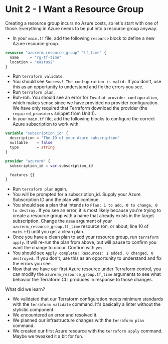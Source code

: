 # Unit 2 - I Want a Resource Group

Creating a resource group incurs no Azure costs, so let's start with one of those.
Everything in Azure needs to be put into a resource group anyway.
- In your `main.tf` file, add the following `resource` block to define a new Azure resource group.

```terraform
resource "azurerm_resource_group" "tf_time" {
  name     = "rg-tf-time"
  location = "eastus2"
}
```

- Run `terraform validate`.
- You should see `Success! The configuration is valid.`
  If you don't, use this as an opportunity to understand and fix the errors you see.
- Run `terraform plan`.
- Ruh-roh.
  You should see an error for `Invalid provider configuration`, which makes sense since we have provided no provider configuration.
  We have only required that Terraform download the provider (the `required_providers` snippet from Unit 1).
- In your `main.tf` file, add the following blocks to configure the correct Azure subscription to work with.

```terraform
variable "subscription_id" {
  description = "The ID of your Azure subscription"
  nullable    = false
  type        = string
}

provider "azurerm" {
  subscription_id = var.subscription_id

  features {}
}
```

- Run `terraform plan` again.
- You will be prompted for a subscription_id.
  Supply your Azure Subscription ID and the plan will continue.
- You should see a plan that intends to `Plan: 1 to add, 0 to change, 0 to destroy.`
  If you see an error, it is most likely because you're trying to create a resource group with a name that already exists in the target subscription.
  Change the `name` argument of your `azurerm_resource_group.tf_time` resource (on, or about, line 10 of `main.tf`) until you get a clean plan.
- Once you have a clean plan to add your resource group, run `terraform apply`.
  It will re-run the plan from above, but will pause to confirm you want the change to occur.
  Confirm with `yes`.
- You should see `Apply complete! Resources: 1 added, 0 changed, 0 destroyed.`
  If you don't, use this as an opportunity to understand and fix the errors you see.
- Now that we have our first Azure resource under Terraform control, you can modify the `azurerm_resource_group.tf_time` arguments to see what behavior the Terraform CLI produces in response to those changes.

What did we learn?
- We validated that our Terraform configuration meets minimum standards with the `terraform validate` command.
  It's basically a linter without the stylistic component.
- We encountered an error and resolved it.
- We planned our infrastructure changes with the `terraform plan` command.
- We created our first Azure resource with the `terraform apply` command.
  Maybe we tweaked it a bit for fun.
